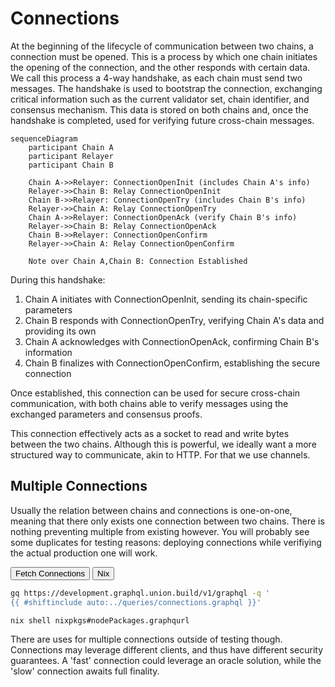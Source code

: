 # Connections

At the beginning of the lifecycle of communication between two chains, a connection must be opened. This is a process by which one chain initiates the opening of the connection, and the other responds with certain data. We call this process a 4-way handshake, as each chain must send two messages. The handshake is used to bootstrap the connection, exchanging critical information such as the current validator set, chain identifier, and consensus mechanism. This data is stored on both chains and, once the handshake is completed, used for verifying future cross-chain messages.

```mermaid
sequenceDiagram
    participant Chain A
    participant Relayer
    participant Chain B

    Chain A->>Relayer: ConnectionOpenInit (includes Chain A's info)
    Relayer->>Chain B: Relay ConnectionOpenInit
    Chain B->>Relayer: ConnectionOpenTry (includes Chain B's info)
    Relayer->>Chain A: Relay ConnectionOpenTry
    Chain A->>Relayer: ConnectionOpenAck (verify Chain B's info)
    Relayer->>Chain B: Relay ConnectionOpenAck
    Chain B->>Relayer: ConnectionOpenConfirm
    Relayer->>Chain A: Relay ConnectionOpenConfirm

    Note over Chain A,Chain B: Connection Established
```

During this handshake:

1. Chain A initiates with ConnectionOpenInit, sending its chain-specific parameters
1. Chain B responds with ConnectionOpenTry, verifying Chain A's data and providing its own
1. Chain A acknowledges with ConnectionOpenAck, confirming Chain B's information
1. Chain B finalizes with ConnectionOpenConfirm, establishing the secure connection

Once established, this connection can be used for secure cross-chain communication, with both chains able to verify messages using the exchanged parameters and consensus proofs.

This connection effectively acts as a socket to read and write bytes between the two chains. Although this is powerful, we ideally want a more structured way to communicate, akin to HTTP. For that we use channels.

## Multiple Connections

Usually the relation between chains and connections is one-on-one, meaning that there only exists one connection between two chains. There is nothing preventing multiple from existing however. You will probably see some duplicates for testing reasons: deploying connections while verifiying the actual production one will work.

<div class="tab">
  <button class="tablinks" onclick="openTab(event, 'Command')">Fetch Connections</button>
  <button class="tablinks" onclick="openTab(event, 'Nix')">Nix</button>
</div>

<div id="Command" class="tabcontent">

```bash
gq https://development.graphql.union.build/v1/graphql -q '
{{ #shiftinclude auto:../queries/connections.graphql }}'
```

</div>

<div id="Nix" class="tabcontent">

```bash
nix shell nixpkgs#nodePackages.graphqurl
```

</div>

There are uses for multiple connections outside of testing though. Connections may leverage different clients, and thus have different security guarantees. A 'fast' connection could leverage an oracle solution, while the 'slow' connection awaits full finality.
